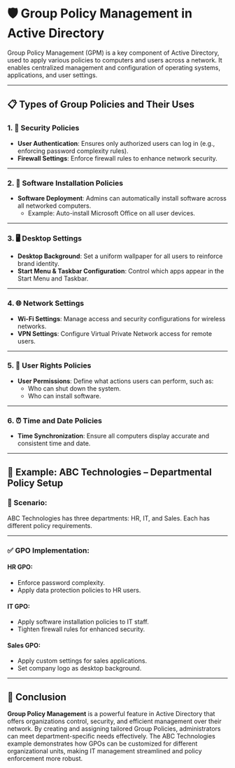 # 🛡️ Group Policy Management in Active Directory

Group Policy Management (GPM) is a key component of Active Directory, used to apply various policies to computers and users across a network. It enables centralized management and configuration of operating systems, applications, and user settings.

---

## 📋 Types of Group Policies and Their Uses

### 1. 🔐 Security Policies
- **User Authentication**: Ensures only authorized users can log in (e.g., enforcing password complexity rules).
- **Firewall Settings**: Enforce firewall rules to enhance network security.

---

### 2. 💾 Software Installation Policies
- **Software Deployment**: Admins can automatically install software across all networked computers.
  - Example: Auto-install Microsoft Office on all user devices.

---

### 3. 🖥️ Desktop Settings
- **Desktop Background**: Set a uniform wallpaper for all users to reinforce brand identity.
- **Start Menu & Taskbar Configuration**: Control which apps appear in the Start Menu and Taskbar.

---

### 4. 🌐 Network Settings
- **Wi-Fi Settings**: Manage access and security configurations for wireless networks.
- **VPN Settings**: Configure Virtual Private Network access for remote users.

---

### 5. 👥 User Rights Policies
- **User Permissions**: Define what actions users can perform, such as:
  - Who can shut down the system.
  - Who can install software.

---

### 6. ⏰ Time and Date Policies
- **Time Synchronization**: Ensure all computers display accurate and consistent time and date.

---

## 🧩 Example: ABC Technologies – Departmental Policy Setup

### 📌 Scenario:
ABC Technologies has three departments: HR, IT, and Sales. Each has different policy requirements.

---

### ✅ GPO Implementation:

#### HR GPO:
- Enforce password complexity.
- Apply data protection policies to HR users.

#### IT GPO:
- Apply software installation policies to IT staff.
- Tighten firewall rules for enhanced security.

#### Sales GPO:
- Apply custom settings for sales applications.
- Set company logo as desktop background.

---

## 🧠 Conclusion

**Group Policy Management** is a powerful feature in Active Directory that offers organizations control, security, and efficient management over their network. By creating and assigning tailored Group Policies, administrators can meet department-specific needs effectively. The ABC Technologies example demonstrates how GPOs can be customized for different organizational units, making IT management streamlined and policy enforcement more robust.

